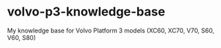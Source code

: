 # volvo-p3-knowledge-base
My knowledge base for Volvo Platform 3 models (XC60, XC70, V70, S60, V60, S80)
